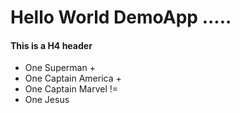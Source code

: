 # Hello World DemoApp .....
 
#### This is a H4 header

- One Superman +
- One Captain America + 
- One Captain Marvel !=
- One Jesus

